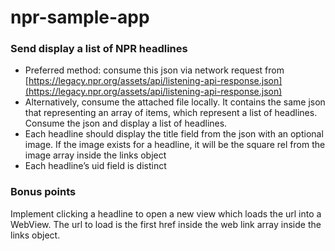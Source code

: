 # npr-sample-app
### Send display a list of NPR headlines
- Preferred method: consume this json via network request from [https://legacy.npr.org/assets/api/listening-api-response.json](https://legacy.npr.org/assets/api/listening-api-response.json)
- Alternatively, consume the attached file locally. It contains the same json that representing an array of items, which represent a list of headlines. Consume the json and display a list of headlines.
- Each headline should display the title field from the json with an optional image. If the image exists for a headline, it will be the square rel from the image array inside the links object
- Each headline’s uid field is distinct

### Bonus points
Implement clicking a headline to open a new view which loads the url into a WebView. The url to load is the first href inside the web link array inside the links object.
